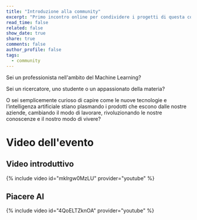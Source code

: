 ```yaml
---
title: "Introduzione alla community"
excerpt: "Primo incontro online per condividere i progetti di questa community"
read_time: false
related: false
show_date: true
share: true
comments: false
author_profile: false
tags:
  - community
---
```


Sei un professionista nell'ambito del Machine Learning?

Sei un ricercatore, uno studente o un appassionato della materia?

O sei semplicemente curioso di capire come le nuove tecnologie e l’intelligenza artificiale stiano plasmando i prodotti che escono dalle nostre aziende, cambiando il modo di lavorare, rivoluzionando le nostre conoscenze e il nostro modo di vivere?


# Video dell'evento

## Video introduttivo
{% include video id="mklrgw0MzLU" provider="youtube" %}

## Piacere AI
{% include video id="4QoELTZknOA" provider="youtube" %}


<!-- [➕ Iscriviti all'evento](#link){: .btn .btn--primary .btn--large} -->
